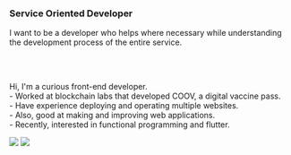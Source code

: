 <h3>Service Oriented Developer</h3>
<span>I want to be a developer who helps where necessary while understanding the development process of the entire service.</span>

<br/><br/>

<span>Hi, I'm a curious front-end developer.</span><br/>
<span>- Worked at blockchain labs that developed COOV, a digital vaccine pass.</span><br/>
<span>- Have experience deploying and operating multiple websites.</span><br/>
<span>- Also, good at making and improving web applications.</span><br/>
<span>- Recently, interested in functional programming and flutter.</span>

<a href="https://www.linkedin.com/in/%EC%9B%90%EC%B0%AC-%EC%9D%B4-562681130/" target="_blank"><img src="https://img.shields.io/badge/WonChan Lee-0A66C2?style=flat-square&logo=LinkedIn&logoColor=white"/></a>
<a href="mailto:woody.front@gmail.com" target="_blank"><img src="https://img.shields.io/badge/woody.front@gmail.com-EA4335?style=flat-square&logo=Gmail&logoColor=white"/></a>

<!---
one-chance/one-chance is a ✨ special ✨ repository because its `README.md` (this file) appears on your GitHub profile.
You can click the Preview link to take a look at your changes.
--->
